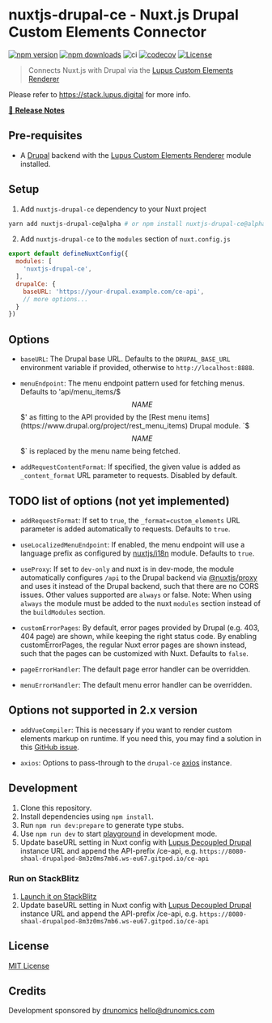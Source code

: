 # nuxtjs-drupal-ce - Nuxt.js Drupal Custom Elements Connector

[![npm version][npm-version-src]][npm-version-href]
[![npm downloads][npm-downloads-src]][npm-downloads-href]
![ci](https://github.com/drunomics/nuxt-module-drupal-ce/workflows/ci/badge.svg)
[![codecov][codecov-src]][codecov-href]
[![License][license-src]][license-href]

> Connects Nuxt.js with Drupal via the [Lupus Custom Elements Renderer](https://www.drupal.org/project/lupus_ce_renderer) 

Please refer to https://stack.lupus.digital for more info.

[📖 **Release Notes**](./CHANGELOG.md)

## Pre-requisites

* A [Drupal](https://drupal.org) backend with the 
  [Lupus Custom Elements Renderer](https://www.drupal.org/project/lupus_ce_renderer) 
  module installed. 

## Setup

1. Add `nuxtjs-drupal-ce` dependency to your Nuxt project

```bash
yarn add nuxtjs-drupal-ce@alpha # or npm install nuxtjs-drupal-ce@alpha
```

2. Add `nuxtjs-drupal-ce` to the `modules` section of `nuxt.config.js`

```js
export default defineNuxtConfig({
  modules: [
    'nuxtjs-drupal-ce',
  ],
  drupalCe: {
    baseURL: 'https://your-drupal.example.com/ce-api',
    // more options...
  }
})
```

## Options

- `baseURL`: The Drupal base URL. Defaults to the `DRUPAL_BASE_URL`
   environment variable if provided, otherwise to `http://localhost:8888`.

- `menuEndpoint`: The menu endpoint pattern used for fetching menus. Defaults to 'api/menu_items/$$$NAME$$$' as fitting
  to the API provided by the [Rest menu items](https://www.drupal.org/project/rest_menu_items) Drupal module.
  `$$$NAME$$$` is replaced by the menu name being fetched.

- `addRequestContentFormat`: If specified, the given value is added as `_content_format`
  URL parameter to requests. Disabled by default.


## TODO list of options (not yet implemented)

- `addRequestFormat`: If set to `true`, the `_format=custom_elements` URL parameter
  is added automatically to requests. Defaults to `true`.

- `useLocalizedMenuEndpoint`: If enabled, the menu endpoint will use a language prefix as configured by [nuxtjs/i18n](https://i18n.nuxtjs.org) module. Defaults to `true`.

- `useProxy`: If set to `dev-only` and nuxt is in dev-mode, the module automatically
  configures `/api` to the Drupal backend via
  [@nuxtjs/proxy](https://github.com/nuxt-community/proxy-module) and uses it instead of
  the Drupal backend, such that there are no CORS issues. Other values supported are
  `always` or false.
  Note: When using `always` the module must be added to the nuxt `modules` section instead
  of the `buildModules` section.

- `customErrorPages`: By default, error pages provided by Drupal (e.g. 403, 404 page) are shown,
  while keeping the right status code. By enabling customErrorPages, the regular Nuxt error
  pages are shown instead, such that the pages can be customized with Nuxt. Defaults to `false`.

- `pageErrorHandler`: The default page error handler can be overridden.

- `menuErrorHandler`: The default menu error handler can be overridden.


## Options not supported in 2.x version

- `addVueCompiler`: This is necessary if you want to render custom elements markup on runtime.
  If you need this, you may find a solution in this [GitHub issue](https://github.com/nuxt/nuxt/issues/13843).

- `axios`: Options to pass-through to the `drupal-ce`
  [axios](https://github.com/nuxt-community/axios-module) instance.


## Development

1. Clone this repository.
2. Install dependencies using `npm install`.
3. Run `npm run dev:prepare` to generate type stubs.
4. Use `npm run dev` to start [playground](./playground) in development mode.
5. Update baseURL setting in Nuxt config with [Lupus Decoupled Drupal](https://www.drupal.org/project/lupus_decoupled) instance URL and append the API-prefix /ce-api, e.g. `https://8080-shaal-drupalpod-8m3z0ms7mb6.ws-eu67.gitpod.io/ce-api`

### Run on StackBlitz

1. [Launch it on StackBlitz](https://stackblitz.com/fork/github/drunomics/nuxtjs-drupal-ce/tree/2.x?startScript=dev:prepare,dev&file=playground/nuxt.config.ts)
2. Update baseURL setting in Nuxt config with [Lupus Decoupled Drupal](https://www.drupal.org/project/lupus_decoupled) instance URL and append the API-prefix /ce-api, e.g. `https://8080-shaal-drupalpod-8m3z0ms7mb6.ws-eu67.gitpod.io/ce-api`


## License

[MIT License](./LICENSE)

## Credits

Development sponsored by [drunomics](https://drunomics.com) <hello@drunomics.com>

<!-- Badges -->
[npm-version-src]: https://img.shields.io/npm/v/nuxtjs-drupal-ce/latest.svg
[npm-version-href]: https://npmjs.com/package/nuxtjs-drupal-ce

[npm-downloads-src]: https://img.shields.io/npm/dt/nuxtjs-drupal-ce.svg
[npm-downloads-href]: https://npmjs.com/package/nuxtjs-drupal-ce

[codecov-src]: https://codecov.io/gh/drunomics/nuxt-module-drupal-ce/branch/1.x/graph/badge.svg?token=vX3zknQWZv
[codecov-href]: https://codecov.io/gh/drunomics/nuxt-module-drupal-ce

[license-src]: https://img.shields.io/npm/l/nuxtjs-drupal-ce.svg
[license-href]: https://npmjs.com/package/nuxtjs-drupal-ce
